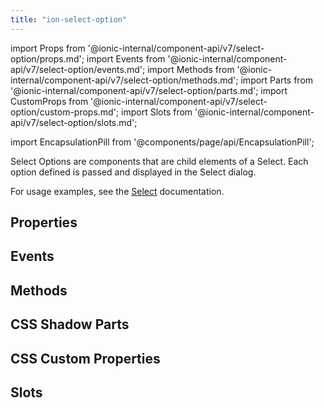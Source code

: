 ```yaml
---
title: "ion-select-option"
---
```


import Props from '@ionic-internal/component-api/v7/select-option/props.md';
import Events from '@ionic-internal/component-api/v7/select-option/events.md';
import Methods from '@ionic-internal/component-api/v7/select-option/methods.md';
import Parts from '@ionic-internal/component-api/v7/select-option/parts.md';
import CustomProps from '@ionic-internal/component-api/v7/select-option/custom-props.md';
import Slots from '@ionic-internal/component-api/v7/select-option/slots.md';

<head>
  <title>Select Option | What Is An Option Select on Ionic Framework Apps</title>
  <meta name="description" content="What is an option select? Select Options are child element components of a Select—each option defined is passed and displayed in the Select dialog." />
</head>

import EncapsulationPill from '@components/page/api/EncapsulationPill';

<EncapsulationPill type="shadow" />


Select Options are components that are child elements of a Select. Each option defined is passed and displayed in the Select dialog.

For usage examples, see the [Select](./select) documentation.


## Properties
<Props />

## Events
<Events />

## Methods
<Methods />

## CSS Shadow Parts
<Parts />

## CSS Custom Properties
<CustomProps />

## Slots
<Slots />